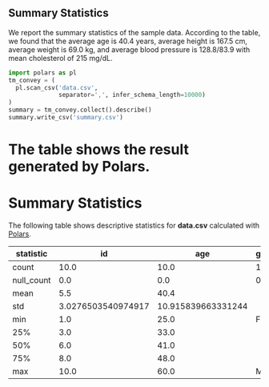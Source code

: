 
## Summary Statistics
We report the summary statistics of the sample data. According to the table, we found that the average age is 40.4 years, average height is 167.5 cm, average weight is 69.0 kg, and average blood pressure is 128.8/83.9 with mean cholesterol of 215 mg/dL.

```python
import polars as pl
tm_convey = (
  pl.scan_csv('data.csv',
              separator=',', infer_schema_length=10000)
)
summary = tm_convey.collect().describe()
summary.write_csv('summary.csv')
```

The table shows the result generated by Polars.
=======
# Summary Statistics

The following table shows descriptive statistics for **data.csv** calculated with [Polars](https://pola.rs).


| statistic | id | age | gender | height_cm | weight_kg | blood_pressure_systolic | blood_pressure_diastolic | cholesterol | smoker |
| --- | --- | --- | --- | --- | --- | --- | --- | --- | --- |
| count | 10.0 | 10.0 | 10 | 10.0 | 10.0 | 10.0 | 10.0 | 10.0 | 10 |
| null_count | 0.0 | 0.0 | 0 | 0.0 | 0.0 | 0.0 | 0.0 | 0.0 | 0 |
| mean | 5.5 | 40.4 |  | 167.5 | 69.0 | 128.8 | 83.9 | 215.0 |  |
| std | 3.0276503540974917 | 10.915839663331244 |  | 8.74642784226795 | 12.463279397226612 | 10.3150375665821 | 6.0635523141692005 | 28.087165910587863 |  |
| min | 1.0 | 25.0 | F | 155.0 | 50.0 | 115.0 | 75.0 | 180.0 | No |
| 25% | 3.0 | 33.0 |  | 160.0 | 60.0 | 120.0 | 80.0 | 195.0 |  |
| 50% | 6.0 | 41.0 |  | 170.0 | 70.0 | 130.0 | 85.0 | 210.0 |  |
| 75% | 8.0 | 48.0 |  | 175.0 | 75.0 | 138.0 | 88.0 | 230.0 |  |
| max | 10.0 | 60.0 | M | 180.0 | 90.0 | 145.0 | 95.0 | 270.0 | Yes |
